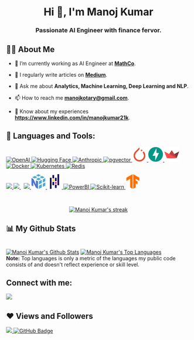 <h1 align="center">Hi 👋, I'm Manoj Kumar</h1>
<h3 align="center">Passionate AI Engineer with finance fervor.</h3>


## 🙋‍♂️ About Me

- 🔭 I’m currently working as AI Engineer at **[MathCo](https://themathcompany.com/)**.

- 📝 I regularly write articles on **[Medium](https://medium.com/@manojkotary)**.

- 💬 Ask me about **Analytics, Machine Learning, Deep Learning and NLP**.

- 📫 How to reach me **manojkotary@gmail.com**.

- 📄 Know about my experiences **https://www.linkedin.com/in/manojkumar21k**.

## 🚀 Languages and Tools:


<!-- Core GenAI Frameworks -->
<a href="https://openai.com" target="_blank">
<img src="https://raw.githubusercontent.com/simple-icons/simple-icons/develop/icons/openai.svg" alt="OpenAI" width="40" height="40"/>
</a>
<a href="https://huggingface.co" target="_blank">
<img src="https://huggingface.co/front/assets/huggingface_logo-noborder.svg" alt="Hugging Face" width="40" height="40"/>
</a>
<a href="https://www.anthropic.com" target="_blank">
<img src="https://raw.githubusercontent.com/simple-icons/simple-icons/develop/icons/anthropic.svg" alt="Anthropic" width="40" height="40"/>
</a>

<!-- Vector DBs & Embedding Stores -->
<a href="https://github.com/pgvector/pgvector" target="_blank">
<img src="https://img.icons8.com/color/48/000000/vector.png" alt="pgvector" width="40" height="40"/>
</a>

<!-- Model Training & Orchestration -->
<a href="https://www.pytorch.org" target="_blank">
<img src="https://raw.githubusercontent.com/devicons/devicon/master/icons/pytorch/pytorch-original.svg" alt="PyTorch" width="40" height="40"/>
</a>

<!-- Serving & UI -->
<a href="https://fastapi.tiangolo.com" target="_blank">
<img src="https://raw.githubusercontent.com/devicons/devicon/master/icons/fastapi/fastapi-original.svg" alt="FastAPI" width="40" height="40"/>
</a>
<a href="https://streamlit.io" target="_blank">
<img src="https://raw.githubusercontent.com/devicons/devicon/master/icons/streamlit/streamlit-original.svg" alt="Streamlit" width="40" height="40"/>
</a>

<!-- Infra & DevOps -->
<a href="https://www.docker.com" target="_blank">
<img src="https://img.icons8.com/color/48/000000/docker.png" alt="Docker" width="40" height="40"/>
</a>
<a href="https://kubernetes.io" target="_blank">
<img src="https://img.icons8.com/color/48/000000/kubernetes.png" alt="Kubernetes" width="40" height="40"/>
</a>

<a href="https://redis.io" target="_blank">
<img src="https://img.icons8.com/color/48/000000/redis.png" alt="Redis" width="40" height="40"/>
</a>
</p>
<p align="left"> 
    <a href="https://www.python.org" target="_blank"> <img src="https://img.icons8.com/color/48/000000/python.png"/> </a> 
    <a style="padding-right:8px;" href="https://www.mysql.com/" target="_blank"> <img src="https://img.icons8.com/fluent/50/000000/mysql-logo.png"/> </a>
    <a href="https://git-scm.com/" target="_blank"> <img src="https://img.icons8.com/color/48/000000/git.png"/> </a> 
<a href="https://numpy.org" target="_blank"> <img src="https://raw.githubusercontent.com/devicons/devicon/master/icons/numpy/numpy-original.svg" alt="Numpy" width="40" height="40"/> </a>
<a href="https://pandas.pydata.org" target="_blank"> <img src="https://raw.githubusercontent.com/devicons/devicon/master/icons/pandas/pandas-original.svg" alt="Pandas" width="40" height="40"/> </a>
<a href="https://powerbi.microsoft.com" target="_blank"> <img src="https://www.vectorlogo.zone/logos/microsoft_powerbi/microsoft_powerbi-ar21.svg" alt="PowerBI" width="40" height="40"/> </a>
<a href="https://scikit-learn.org" target="_blank"> <img src="https://upload.wikimedia.org/wikipedia/commons/0/05/Scikit_learn_logo_small.svg" alt="Scikit-learn" width="40" height="40"/> </a>
<a href="https://www.tensorflow.org" target="_blank"> <img src="https://raw.githubusercontent.com/devicons/devicon/master/icons/tensorflow/tensorflow-original.svg"  alt="TensorFlow" width="40" height="40"/> </a>
<p align="left">





</p>

<!-- [![React Badge](https://img.shields.io/badge/-React-61DBFB?style=for-the-badge&labelColor=black&logo=react&logoColor=61DBFB)](#)  [![Javascript Badge](https://img.shields.io/badge/-Javascript-F0DB4F?style=for-the-badge&labelColor=black&logo=javascript&logoColor=F0DB4F)](#) [![Typescript Badge](https://img.shields.io/badge/-Typescript-007acc?style=for-the-badge&labelColor=black&logo=typescript&logoColor=007acc)](#) [![Nodejs Badge](https://img.shields.io/badge/-Nodejs-3C873A?style=for-the-badge&labelColor=black&logo=node.js&logoColor=3C873A)](#) [![GraphQL Badge](https://img.shields.io/badge/-GraphQl-e535ab?style=for-the-badge&labelColor=black&logo=node.js&logoColor=e535ab)](#) -->
<br/>

<p align="center">
    <a href="https://github.com/Manoj21k/github-readme-streak-stats">
        <img title="🔥 Get streak stats for your profile at git.io/streak-stats" alt="Manoj Kumar's streak" src="https://github-readme-streak-stats.herokuapp.com/?user=Manoj21k&theme=black-ice&hide_border=true&stroke=0000&background=060A0CD0"/>
    </a>
</p>

## 📊 My Github Stats

  <br/>
    <a href="https://github.com/Manoj21k/github-readme-stats"><img alt="Manoj Kumar's Github Stats" src="https://github-readme-stats.vercel.app/api?username=Manoj21k&show_icons=true&count_private=true&theme=react&hide_border=true&bg_color=0D1117" /></a>
  <a href="https://github.com/SubhamRaoniar28/github-readme-stats"><img alt="Manoj Kumar's Top Languages" src="https://github-readme-stats.vercel.app/api/top-langs/?username=Manoj21k&langs_count=8&count_private=true&layout=compact&theme=react&hide_border=true&bg_color=0D1117" /></a>
  <br/>
  <b>Note:</b> Top languages is only a metric of the languages my public code consists of and doesn't reflect experience or skill level.

<br/>

## Connect with me:
<p align="left">

<a href = "https://www.linkedin.com/in/manojkumar21k/"><img src="https://img.icons8.com/fluent/48/000000/linkedin.png"/></a>


</p>

## ❤ Views and Followers
<a href="https://github.com/Meghna-DAS/github-profile-views-counter">
    <img src="https://komarev.com/ghpvc/?username=Manoj21k">
</a>
<a href="https://github.com/Manoj21k?tab=followers"><img src="https://img.shields.io/github/followers/Manoj21k?label=Followers&style=social" alt="GitHub Badge"></a>
